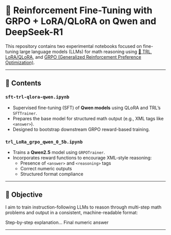 # 🧪 Reinforcement Fine-Tuning with GRPO + LoRA/QLoRA on Qwen and DeepSeek-R1

This repository contains two experimental notebooks focused on fine-tuning large language models (LLMs) for math reasoning using [🤗 TRL](https://github.com/huggingface/trl), [LoRA/QLoRA](https://github.com/huggingface/peft), and [GRPO (Generalized Reinforcement Preference Optimization)](https://huggingface.co/docs/trl/main/en/grpo).

---

## 📁 Contents

### `sft-trl-qlora-qwen.ipynb`
- Supervised fine-tuning (SFT) of **Qwen models** using QLoRA and TRL’s `SFTTrainer`.
- Prepares the base model for structured math output (e.g., XML tags like `<answer>`).
- Designed to bootstrap downstream GRPO reward-based training.

### `trl_LoRa_grpo_qwen_0_5b.ipynb`
- Trains a **Qwen2.5** model using `GRPOTrainer`.
- Incorporates reward functions to encourage XML-style reasoning:
  - Presence of `<answer>` and `<reasoning>` tags
  - Correct numeric outputs
  - Structured format compliance

---

## 🎯 Objective

I aim to train instruction-following LLMs to reason through multi-step math problems and output in a consistent, machine-readable format:

<reasoning>
Step-by-step explanation...
</reasoning>
<answer>
Final numeric answer
</answer>

---
